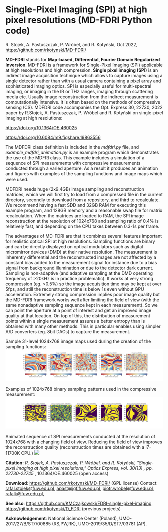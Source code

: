 # Single-Pixel Imaging (SPI) at high pixel resolutions (MD-FDRI Python code)
R. Stojek, A. Pastuszczak, P. Wróbel, and R. Kotyński, Oct 2022, https://github.com/rkotynski/MD-FDRI/

**MD-FDRI** stands for **Map-based, Differential, Fourier Domain Regularized Inversion**. MD-FDRI is a framework for Single-Pixel Imaging (SPI) applicable at high resolutions and high compression.
**Single pixel imaging (SPI)** is an indirect image acquisition technique which allows to capture images using a single detector rather than with a usual camera containing a pixel array and sophisticated imaging optics. SPI is especially useful for multi-spectral imaging, or imaging in the IR or THz ranges, imaging through scattering media etc. Usually image reconstruction from the indirect measurement is computationally intensive. It is often based on the methods of compressive sensing (CS).
 MDFDRI code accompanies the Opt. Express 30, 22730, 2022 paper
by R.Stojek, A. Pastuszczak, P. Wróbel and R. Kotyński on single-pixel imaging at high resolutions:

https://doi.org/10.1364/OE.460025

https://doi.org/10.6084/m9.figshare.19863556

The MDFDRI class definition is included in the _mdfdri.py_ file, and 
_example_mdfdri_animation.py_ is an example program which demonstrates the use of the MDFRI class. This example includes a simulation of a sequence of SPI measurements with compressive measurements conducted through a varied aperture. As a result it produces an animation and figures with examples of the sampling functions and image maps which were used.

MDFDRI needs huge (2x9.4GB) image sampling and reconstruction matrices, which we will first try to load from a compressed file in the current directory, secondly to download from a repository, and third to recalculate. We recommend having a fast SDD and 32GB RAM for executing this example program, and 128GB memory and a reasonable swap file for matrix recalculation. When the matrices are loaded to RAM, the SPI image reconstruction at the resolution of 1024x768 and sampling ratio of 0.4% is relatively fast, and depending on the CPU takes between 0.3-1s per frame.

The advantages of MD-FDRI are that it combines several features important for realistic optical SPI at high resolutions. Sampling functions are binary and can be directly displayed on optical modulators such as digital micromirror devices (DMD) at their native resolution. The measurement is inherently differential and the reconstructed images are not affected by a constant bias added to the measurement signal for instance due to a bias signal from background illumination or due to the detector dark current. Sampling is non-adaptive (and adaptive sampling at the DMD operating frequency of >20kHz is in practice problematic). It works at very strong compression (eg. <0.5%) so the image acquisition time may be kept at over 5fps, and still the reconstruction time is below 1s even without GPU acceleration. Extremely strong compression implies poor image quality but the MD-FDRI framework works well after limiting the field of view (with the same nonadaptive sampling sequence kept in each measurement). So we can point the aperture at a point of interest and get an improved image quality at that location. On top of this, the distribution of measurement points within a single measurement assures a better entropy than is obtained with many other methods. This in particular enables using simpler A/D converters (eg. 8bit DACs) to capture the measurement.


Sample 31-level 1024x768 image maps used during the creation of the sampling functions:
![](readme/fig_image_maps.jpg)

Examples of 1024x768 binary sampling patterns used in the compressive measurement:
![](readme/fig_sampling_patterns.jpg)

Animated sequence of SPI measurements conducted at the resolution of 1024x768 with a changing field of view. Reducing the field of view improves the reconstruction quality (reconstruction times are obtained with a i7-11700K CPU.)
![](readme/mdfdri_animation_768_1024.gif)


**Citation:** *R. Stojek, A. Pastuszczak,  P. Wróbel, and R. Kotyński, "Single-pixel imaging at high pixel resolutions," Optics Express, vol. 30(13) , pp. 22730-22745* , 10.1364/OE.460025 (open access)

**Download**: https://github.com/rkotynski/MD-FDRI/ (GPL license) Contact: rafal.stojek@fuw.edu.pl, apast@igf.fuw.edu.pl, piotr.wrobel@fuw.edu.pl,  rafalk@fuw.edu.pl, 

**See also**:  https://github.com/KMCzajkowski/FDRI-single-pixel-imaging, https://github.com/rkotynski/D_FDRI (previous projects)

**Acknowledgement**: National Science Center (Poland), UMO-2017/27/B/ST7/00885 (RS,PW,RK), UMO-2019/35/D/ST7/03781 (AP).
